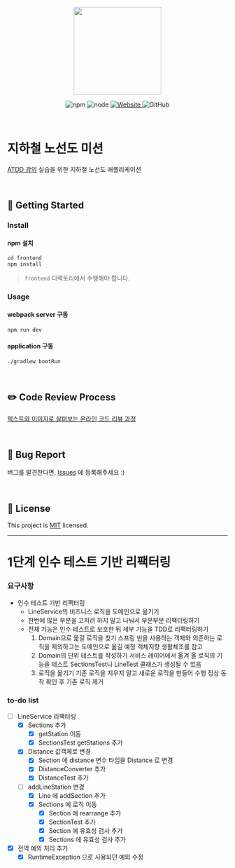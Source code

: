 <p align="center">
    <img width="200px;" src="https://raw.githubusercontent.com/woowacourse/atdd-subway-admin-frontend/master/images/main_logo.png"/>
</p>
<p align="center">
  <img alt="npm" src="https://img.shields.io/badge/npm-6.14.15-blue">
  <img alt="node" src="https://img.shields.io/badge/node-14.18.2-blue">
  <a href="https://edu.nextstep.camp/c/R89PYi5H" alt="nextstep atdd">
    <img alt="Website" src="https://img.shields.io/website?url=https%3A%2F%2Fedu.nextstep.camp%2Fc%2FR89PYi5H">
  </a>
  <img alt="GitHub" src="https://img.shields.io/github/license/next-step/atdd-subway-admin">
</p>

<br>

# 지하철 노선도 미션
[ATDD 강의](https://edu.nextstep.camp/c/R89PYi5H) 실습을 위한 지하철 노선도 애플리케이션

<br>

## 🚀 Getting Started

### Install
#### npm 설치
```
cd frontend
npm install
```
> `frontend` 디렉토리에서 수행해야 합니다.

### Usage
#### webpack server 구동
```
npm run dev
```
#### application 구동
```
./gradlew bootRun
```
<br>

## ✏️ Code Review Process
[텍스트와 이미지로 살펴보는 온라인 코드 리뷰 과정](https://github.com/next-step/nextstep-docs/tree/master/codereview)

<br>

## 🐞 Bug Report

버그를 발견한다면, [Issues](https://github.com/next-step/atdd-subway-service/issues) 에 등록해주세요 :)

<br>

## 📝 License

This project is [MIT](https://github.com/next-step/atdd-subway-service/blob/master/LICENSE.md) licensed.



---
# 1단계 인수 테스트 기반 리팩터링

### 요구사항

* 인수 테스트 기반 리팩터링
    * LineService의 비즈니스 로직을 도메인으로 옮기기
    * 한번에 많은 부분을 고치려 하지 말고 나눠서 부분부분 리팩터링하기
    * 전체 기능은 인수 테스트로 보호한 뒤 세부 기능을 TDD로 리팩터링하기
      1. Domain으로 옮길 로직을 찾기
         스프링 빈을 사용하는 객체와 의존하는 로직을 제외하고는 도메인으로 옮길 예정
         객체지향 생활체조를 참고
      2. Domain의 단위 테스트를 작성하기
         서비스 레이어에서 옮겨 올 로직의 기능을 테스트
         SectionsTest나 LineTest 클래스가 생성될 수 있음
      3. 로직을 옮기기
         기존 로직을 지우지 말고 새로운 로직을 만들어 수행
         정상 동작 확인 후 기존 로직 제거

### to-do list
- [ ] LineService 리팩터링
    - [X] Sections 추가
        - [X] getStation 이동
        - [X] SectionsTest getStations 추가
    - [X] Distance 값객체로 변경
        - [X] Section 에 distance 변수 타입을 Distance 로 변경
        - [X] DistanceConverter 추가
        - [X] DistanceTest 추가
    - [ ] addLineStation 변경
        - [X] Line 에 addSection 추가
        - [X] Sections 에 로직 이동
            - [X] Section 에 rearrange 추가
            - [X] SectionTest 추가
            - [X] Section 에 유효성 검사 추가
            - [X] Sections 에 유효성 검사 추가
- [X] 전역 예외 처리 추가
    - [X] RuntimeException 으로 사용되던 예외 수정
